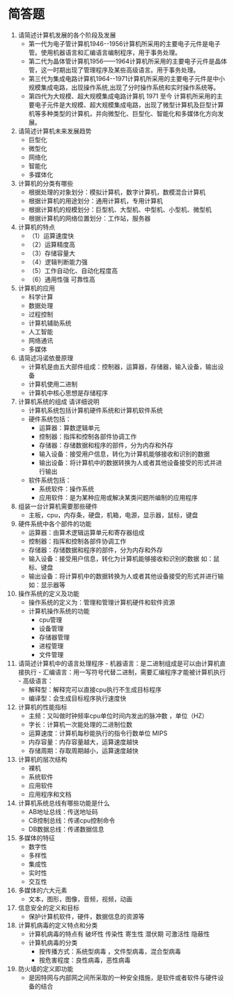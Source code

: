 # 简答题

1. 请简述计算机发展的各个阶段及发展
   - 第一代为电子管计算机1946--1956计算机所采用的主要电子元件是电子管。使用机器语言和汇编语言编制程序，用于事务处理。
   - 第二代为晶体管计算机1956——1964计算机所采用的主要电子元件是晶体管，这一时期出现了管理程序及某些高级语言。用于事务处理。
   - 第三代为集成电路计算机1964--1971计算机所采用的主要电子元件是中小规模集成电路，出现操作系统,出现了分时操作系统和实时操作系统等。
   - 第四代为大规模、超大规模集成电路计算机 1971  至今 计算机所采用的主要电子元件是大规模、超大规模集成电路，出现了微型计算机及巨型计算机等多种类型的计算机，并向微型化、巨型化、智能化和多媒体化方向发展。
2. 请简述计算机未来发展趋势
   - 巨型化
   - 微型化
   - 网络化
   - 智能化
   - 多媒体化
3. 计算机的分类有哪些
   - 根据处理的对象划分：模拟计算机，数字计算机，数模混合计算机
   - 根据计算机的用途划分：通用计算机，专用计算机
   - 根据计算机的规模划分：巨型机、大型机、中型机、小型机、微型机
   - 根据计算机的网络位置划分：工作站，服务器
4. 计算机的特点
   - （1）运算速度快
   - （2）运算精度高
   - （3）存储容量大
   - （4）逻辑判断能力强
   - （5）工作自动化、自动化程度高
   - （6）通用性强 可靠性高
5. 计算机的应用
   - 科学计算
   - 数据处理
   - 过程控制
   - 计算机辅助系统
   - 人工智能
   - 网络通讯
   - 多媒体
6. 请简述冯诺依曼原理
   - 计算机是由五大部件组成：控制器，运算器，存储器，输入设备，输出设备
   - 计算机使用二进制
   - 计算机中核心思想是存储程序
7. 计算机系统的组成 请详细说明
   - 计算机系统包括计算机硬件系统和计算机软件系统
   - 硬件系统包括：
     - 运算器：算数逻辑单元
     - 控制器：指挥和控制各部件协调工作
     - 存储器：存储数据和程序的部件，分为内存和外存
     - 输入设备：接受用户信息，转化为计算机能够接收和识别的数据
     - 输出设备：将计算机中的数据转换为人或者其他设备接受的形式并进行输出
   - 软件系统包括：
     - 系统软件：操作系统
     - 应用软件：是为某种应用或解决某类问题所编制的应用程序
8. 组装一台计算机需要那些硬件
   - 主板，cpu，内存条，硬盘，机箱，电源，显示器，鼠标，键盘
9. 硬件系统中各个部件的功能
   - 运算器：由算术逻辑运算单元和寄存器组成
   - 控制器：指挥和控制各部件协调工作
   - 存储器：存储数据和程序的部件，分为内存和外存
   - 输入设备：接受用户信息，转化为计算机能够接收和识别的数据 如：鼠标、键盘
   - 输出设备：将计算机中的数据转换为人或者其他设备接受的形式并进行输 如：显示器等
10. 操作系统的定义及功能
    - 操作系统的定义为：管理和管理计算机硬件和软件资源
    - 计算机操作系统的功能
      - cpu管理
      - 设备管理
      - 存储器管理
      - 进程管理
      - 文件管理
11.  请简述计算机中的语言处理程序
    - 机器语言：是二进制组成是可以由计算机直接执行 
    - 汇编语言：用一写符号代替二进制，需要汇编程序才能被计算机执行
    - 高级语言：
      - 解释型：解释完可以直接cpu执行不生成目标程序
      - 编译型：会生成目标程序执行速度快
12. 计算机的性能指标
    - 主频：又叫做时钟频率cpu单位时间内发出的脉冲数 ，单位（HZ）
    - 字长：计算机一次能处理的二进制位数
    - 运算速度：计算机每秒能执行的指令行数单位 MIPS
    - 内存容量：内存容量越大，运算速度越快
    - 存储周期：存取周期越小，运算速度越快
13. 计算机的层次结构
    - 裸机 
    - 系统软件
    - 应用软件
    - 应用程序和文档 
14. 计算机系统总线有哪些功能是什么
    - AB地址总线：传送地址码
    - CB控制总线：传递cpu控制命令
    - DB数据总线：传递数据信息
15. 多媒体的特征
    - 数字性
    - 多样性
    - 集成性
    - 实时性
    - 交互性
16. 多媒体的六大元素
    - 文本，图形，图像，音频，视频，动画
17. 信息安全的定义和目标
    - 保护计算机软件，硬件，数据信息的资源等
18. 计算机病毒的定义特点和分类
    - 计算机病毒的特点有 破坏性 传染性 寄生性 潜伏期 可激活性 隐蔽性
    - 计算机病毒的分类 
      - 按传播方式：系统型病毒 ，文件型病毒，混合型病毒
      - 按危害程度：良性病毒，恶性病毒
19. 防火墙的定义即功能
    - 是因特网与内部网之间所采取的一种安全措施，是软件或者软件与硬件设备的结合

